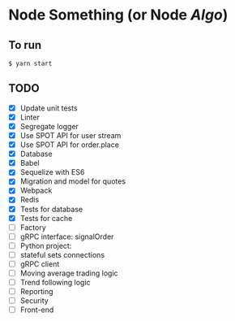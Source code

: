 # Node Something (or Node _Algo_)

## To run

    $ yarn start

## TODO

-   [x] Update unit tests
-   [x] Linter
-   [x] Segregate logger
-   [x] Use SPOT API for user stream
-   [x] Use SPOT API for order.place
-   [x] Database
-   [x] Babel
-   [x] Sequelize with ES6
-   [x] Migration and model for quotes
-   [x] Webpack
-   [x] Redis
-   [x] Tests for database
-   [x] Tests for cache
-   [ ] Factory
-   [ ] gRPC interface: signalOrder
-   [ ] Python project:
-   [ ] stateful sets connections
-   [ ] gRPC client
-   [ ] Moving average trading logic
-   [ ] Trend following logic
-   [ ] Reporting
-   [ ] Security
-   [ ] Front-end
